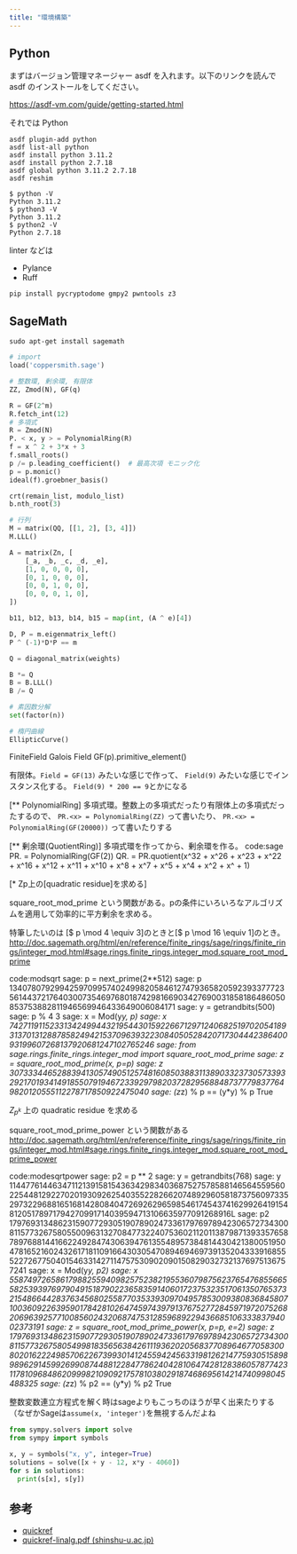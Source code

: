 ```yaml
---
title: "環境構築"
---
```


## Python
まずはバージョン管理マネージャー asdf を入れます。以下のリンクを読んで asdf のインストールをしてください。

https://asdf-vm.com/guide/getting-started.html

それでは Python

```shell
asdf plugin-add python
asdf list-all python
asdf install python 3.11.2
asdf install python 2.7.18
asdf global python 3.11.2 2.7.18
asdf reshim
```

```shell
$ python -V
Python 3.11.2
$ python3 -V
Python 3.11.2
$ python2 -V
Python 2.7.18
```

linter などは
- Pylance
- Ruff

```shell
pip install pycryptodome gmpy2 pwntools z3
```

## SageMath

```shell
sudo apt-get install sagemath
```

```python
# import
load('coppersmith.sage')

# 整数環, 剰余環, 有限体
ZZ, Zmod(N), GF(q)

R = GF(2^m)
R.fetch_int(12)
# 多項式
R = Zmod(N)
P. < x, y > = PolynomialRing(R)
f = x ^ 2 + 3*x + 3
f.small_roots()
p /= p.leading_coefficient()  # 最高次項 モニック化
p = p.monic()
ideal(f).groebner_basis()

crt(remain_list, modulo_list)
b.nth_root(3)

# 行列
M = matrix(QQ, [[1, 2], [3, 4]])
M.LLL()

A = matrix(Zn, [
    [_a, _b, _c, _d, _e],
    [1, 0, 0, 0, 0],
    [0, 1, 0, 0, 0],
    [0, 0, 1, 0, 0],
    [0, 0, 0, 1, 0],
])

b11, b12, b13, b14, b15 = map(int, (A ^ e)[4])

D, P = m.eigenmatrix_left()
P ^ (-1)*D*P == m

Q = diagonal_matrix(weights)

B *= Q
B = B.LLL()
B /= Q

# 素因数分解
set(factor(n))

# 楕円曲線
EllipticCurve()
```

FiniteField Galois Field
GF(p).primitive_element()

有限体。`Field = GF(13)` みたいな感じで作って、 `Field(9)` みたいな感じでインスタンス化する。 `Field(9) * 200 == 9`とかになる

[** PolynomialRing]
多項式環。整数上の多項式だったり有限体上の多項式だったするので、 `PR.<x> = PolynomialRing(ZZ)` って書いたり、 `PR.<x> = PolynomialRing(GF(20000))` って書いたりする

[** 剰余環(QuotientRing)]
多項式環を作ってから、剰余環を作る。
code:sage
 PR.<x> = PolynomialRing(GF(2))
 QR.<x> = PR.quotient(x^32 + x^26 + x^23 + x^22 + x^16 + x^12 + x^11 + x^10 + x^8 + x^7 + x^5 + x^4 + x^2 + x^ + 1)

[* Zp上の[quadratic residue]を求める]

square_root_mod_prime という関数がある。pの条件にいろいろなアルゴリズムを適用して効率的に平方剰余を求める。

特筆したいのは [$ p \mod 4 \equiv 3]のときと[$ p \mod 16 \equiv 1]のとき。
http://doc.sagemath.org/html/en/reference/finite_rings/sage/rings/finite_rings/integer_mod.html#sage.rings.finite_rings.integer_mod.square_root_mod_prime

code:modsqrt
 sage: p = next_prime(2**512)
 sage: p
 13407807929942597099574024998205846127479365820592393377723561443721764030073546976801874298166903427690031858186486050853753882811946569946433649006084171
 sage: y = getrandbits(500)
 sage: p % 4
 3
 sage: x = Mod(y*y, p)
 sage: x
 7427119115233134249944321954430159226671297124068251970205418931370131288785824942153709639322308405052842071730444238640093199607268137920681247102765246
 sage: from sage.rings.finite_rings.integer_mod import square_root_mod_prime
 sage: z = square_root_mod_prime(x, p=p)
 sage: z
 3073334465288394130574905125748160850388311389033237305733932921701934149185507919467233929798203728295688487377798377649820120555112278717850922475040
 sage: (z*z) % p == (y*y) % p
 True


$Z_{p^k}$ 上の quadratic residue を求める

square_root_mod_prime_power という関数がある
http://doc.sagemath.org/html/en/reference/finite_rings/sage/rings/finite_rings/integer_mod.html#sage.rings.finite_rings.integer_mod.square_root_mod_prime_power

code:modesqrtpower
 sage: p2 = p ** 2
 sage: y = getrandbits(768)
 sage: y
 1144776144634711213915815436342983403687527578588146564559560225448129227020193092625403552282662074892960581873756097335297322968816516814280840472692629659854617454374162992641915481205178971794270991714039594713106635977091268916L
 sage: p2
 179769313486231590772930519078902473361797697894230657273430081157732675805500963132708477322407536021120113879871393357658789768814416622492847430639476135548957384814430421380051950478165216024326171811091664303054708946946973913520433391685552272677504015463314271147575309020901508290327321376975136757241
 sage: x = Mod(y*y, p2)
 sage: x
 55874972658617988255940982575238219553607987562376547685566558253939769790491518790223658359140601723753235170613507653732154866442837634568025587703533930970495785300938083684580710036092263959017842810264745974397913767527728459719720752682069639257710085602432068747531285968922943668510633383794002373191
 sage: z = square_root_mod_prime_power(x, p=p, e=2)
 sage: z
 179769313486231590772930519078902473361797697894230657273430081157732675805499818356563842611193620205683770896467705830080201622249857062267399301412455942456331981262147759305158989896291459926990874488122847786240428106474281283860578774231178109684862099982109092175781038029187468695614214740998045488325
 sage: (z*z) % p2 == (y*y) % p2
 True

 整数変数連立方程式を解く時はsageよりもこっちのほうが早く出来たりする（なぜかSageは`assume(x, 'integer')`を無視するんだよね

```python
from sympy.solvers import solve
from sympy import symbols

x, y = symbols("x, y", integer=True)
solutions = solve([x + y - 12, x*y - 4060])
for s in solutions:
  print(s[x], s[y])
```

## 参考
- [quickref](https://wiki.sagemath.org/quickref?action=AttachFile&do=get&target=quickref.pdf)
- [quickref-linalg.pdf (shinshu-u.ac.jp)](http://math.shinshu-u.ac.jp/~nu/nora/sage/doc/refcard/quickref-linalg/200905/ja-utf8/quickref-linalg.pdf)
